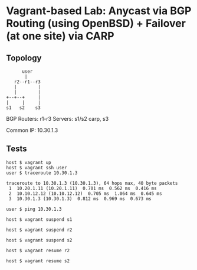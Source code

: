 # Vagrant-based Lab: Anycast via BGP Routing (using OpenBSD) + Failover (at one site) via CARP

## Topology
```
      user
       |
   r2--r1--r3
   |        |
   |        |
+--+--+     |
|     |     |
s1   s2    s3
```

BGP Routers: r1-r3
Servers:     s1/s2 carp, s3

Common IP: 10.30.1.3

## Tests

    host $ vagrant up
    host $ vagrant ssh user
    user $ traceroute 10.30.1.3

    traceroute to 10.30.1.3 (10.30.1.3), 64 hops max, 40 byte packets
     1  10.20.1.11 (10.20.1.11)  0.701 ms  0.562 ms  0.416 ms
     2  10.10.12.12 (10.10.12.12)  0.705 ms  1.064 ms  0.645 ms
     3  10.30.1.3 (10.30.1.3)  0.812 ms  0.969 ms  0.673 ms

    user $ ping 10.30.1.3
    
    host $ vagrant suspend s1

    host $ vagrant suspend r2

    host $ vagrant suspend s2
 
    host $ vagrant resume r2
   
    host $ vagrant resume s2



